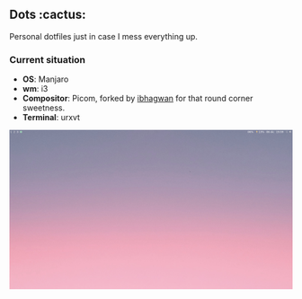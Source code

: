 <h2>Dots :cactus:</h2>	

Personal dotfiles just in case I mess everything up.

<h3>Current situation</h3>	

- **OS**: Manjaro   
- **wm**: i3  
- **Compositor**: Picom, forked by [ibhagwan](https://github.com/ibhagwan) for that round corner sweetness.  
- **Terminal**: urxvt  


![](https://github.com/arguellesm/dotfiles/blob/main/desktop.png?raw=true)


